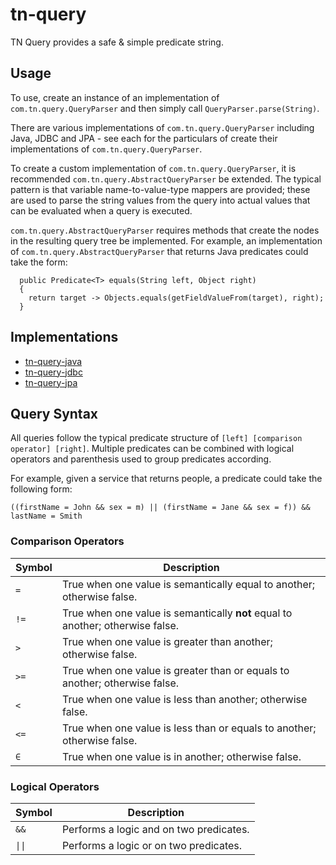 # tn-query

TN Query provides a safe & simple predicate string.

## Usage

To use, create an instance of an implementation of `com.tn.query.QueryParser` and then simply call `QueryParser.parse(String)`.

There are various implementations of `com.tn.query.QueryParser` including Java, JDBC and JPA - see each for the particulars of create their implementations of 
`com.tn.query.QueryParser`.

To create a custom implementation of `com.tn.query.QueryParser`, it is recommended `com.tn.query.AbstractQueryParser` be extended.  The typical pattern is that variable 
name-to-value-type mappers are provided; these are used to parse the string values from the query into actual values that can be evaluated when a query is executed.

`com.tn.query.AbstractQueryParser` requires methods that create the nodes in the resulting query tree be implemented.  For example, an implementation of 
`com.tn.query.AbstractQueryParser` that returns Java predicates could take the form:

```
  public Predicate<T> equals(String left, Object right)
  {
    return target -> Objects.equals(getFieldValueFrom(target), right);
  }
```

## Implementations

* [tn-query-java](https://github.com/nickersan/tn-query-java#readme)
* [tn-query-jdbc](https://github.com/nickersan/tn-query-jdbc#readme)
* [tn-query-jpa](https://github.com/nickersan/tn-query-jpa#readme)

## Query Syntax

All queries follow the typical predicate structure of `[left] [comparison operator] [right]`.  Multiple predicates can be combined with logical operators and parenthesis used to 
group predicates according.

For example, given a service that returns people, a predicate could take the following form:
```
((firstName = John && sex = m) || (firstName = Jane && sex = f)) && lastName = Smith
```
### Comparison Operators
| Symbol | Description                                                                    |
|--------|--------------------------------------------------------------------------------|
| `=`    | True when one value is semantically equal to another; otherwise false.         |
| `!=`   | True when one value is semantically **not** equal to another; otherwise false. |
| `>`    | True when one value is greater than another; otherwise false.                  |
| `>=`   | True when one value is greater than or equals to another; otherwise false.     |
| `<`    | True when one value is less than another; otherwise false.                     |
| `<=`   | True when one value is less than or equals to another; otherwise false.        |
| `∈`    | True when one value is in another; otherwise false.                            |

### Logical Operators
| Symbol | Description                             |
|--------|-----------------------------------------|
| `&&`   | Performs a logic and on two predicates. |
| `\|\|` | Performs a logic or on two predicates.  |
